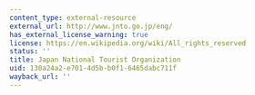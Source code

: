 ```yaml
---
content_type: external-resource
external_url: http://www.jnto.go.jp/eng/
has_external_license_warning: true
license: https://en.wikipedia.org/wiki/All_rights_reserved
status: ''
title: Japan National Tourist Organization
uid: 130a24a2-e701-4d5b-b0f1-6465dabc711f
wayback_url: ''
---
```

